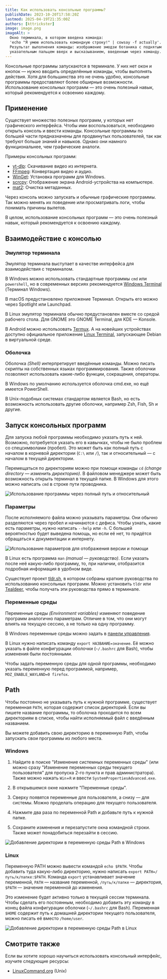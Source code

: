 ```yaml
---
title: Как использовать консольные программы?
publishDate: 2023-10-20T17:58:20Z
lastmod: 2025-04-19T21:35:00Z
authors: [kttrickster]
image: image.png
imageAlt: >
  Окно терминала, в котором введена команда:
  'echo "Я умею использовать командную строку!" | cowsay -f actually'.
  Результат выполнения команды: изображение эмодзи ботаника с поднятым
  указательным пальцем вверх и высказыванием, введенным через команду.
---
```


Консольные программы запускаются в терминале. У них нет окон и кнопок — нужно
вводить определённые команды, чтобы выполнять действия. Хотя для большинства это
не очень удобно, консольные программы предоставляют более обширные возможности.
Использование консольных программ — это очень полезный навык, который
рекомендуется к освоению каждому.

<!--more-->

## Применение

Существует множество полезных программ, у которых нет графического интерфейса.
Чтобы ими воспользоваться, необходимо открыть консоль и ввести команды.
Консольные программы по большей части предназначены для продвинутых
пользователей, так как требуют больше знаний и навыков. Однако они намного
функциональнее, чем графические аналоги.

Примеры консольных программ:
- [yt-dlp](/wiki/yt-dlp): Скачивание видео из интернета.
- [FFmpeg](/wiki/ffmpeg): Конвертация видео и аудио.
- [WinGet](/wiki/winget): Установка программ для Windows.
- [scrcpy](/wiki/scrcpy): Отображение экрана Android-устройства на компьютере.
- [mat2](https://t.me/KoolTechTricks/292): Очистка метаданных.

Через консоль можно запускать и обычные графические программы. Так можно менять
их поведение или просматривать логи, чтобы понимать причины вылетов.

В целом, использование консольных программ — это очень полезный навык, который
рекомендуется к освоению каждому.

## Взаимодействие с консолью

### Эмулятор терминала

Эмулятор терминала выступает в качестве интерфейса для взаимодействия с
терминалом.

В Windows можно использовать стандартные программы `cmd` или `powershell`, но в
современных версиях рекомендуется
[Windows Terminal](https://apps.microsoft.com/detail/9n0dx20hk701) (Терминал
Windows).

В macOS предустановлено приложение Терминал. Открыть его можно через Spotlight
или Launchpad.

В Linux эмулятор терминала обычно предустановлен вместе со средой рабочего
стола. Для GNOME это GNOME Terminal, для KDE — Konsole.

В Android можно использовать [Termux]. А на новейших устройствах доступно
официальное приложение [Linux Terminal], запускающее Debian в виртуальной среде.

[Linux Terminal]: https://www.androidpolice.com/android-15-linux-terminal-app
[Termux]: https://termux.dev

### Оболочка

Оболочка *(Shell)* интерпретирует введённые команды. Можно писать скрипты на
собственных языках программирования. Также оболочки позволяют использовать
какие-либо функции, сокращения, операторы.

В Windows по умолчанию используется оболочка cmd.exe, но ещё имеется PowerShell.

В Unix-подобных системах стандартом является Bash, но есть возможность
использовать другие оболочки, например Zsh, Fish, Sh и другие.

## Запуск консольных программ

Для запуска любой программы необходимо указать путь к ней. Возможно,
потребуется указать его в кавычках, чтобы не было проблем со спецсимволами
(пробел). Это может быть как полный путь с началом в корневой директории (`C:\`
или `/`), так и относительный — с началом в текущей директории.

Перемещаться по директориям можно при помощи команды `cd` *(change directory —
изменить директорию)*. В файловом менеджере может быть возможность открыть
терминал в текущей папке. В Windows для этого можно написать `cmd` в строке пути
проводника.

![Использование программы через полный путь и относительный](paths.png)

### Параметры

После исполняемого файла можно указывать параметры. Они обычно разделяются
через пробел и начинаются с дефиса. Чтобы узнать, какие есть параметры, нужно
написать `--help` или `-h`. С большей вероятностью будет выведена помощь, но
если её нет, то придётся обращаться к документации и интернету.

![Использование параметров для отображения версии и помощи](options.png)

В Linux есть программа `man` *(manual — руководство)*. Если указать после неё
какую-либо программу, то, при наличии, отобразится подробная информация в
удобном виде.

Существует проект [tldr.sh], в котором собраны краткие руководства по
использованию консольных программ. Можно установить `tldr` или [Tealdeer], чтобы
получать эти руководства прямо в терминале.

[tldr.sh]: https://tldr.sh
[Tealdeer]: https://github.com/tealdeer-rs/tealdeer#readme

### Переменные среды

Переменные среды *(Environment variables)* изменяют поведение программ
аналогично параметрам. Отличие в том, что они могут влиять на текущую сессию, а
не только на одну программу.

В Windows переменные среды можно задать в [панели управления](#windows).

В Linux нужно написать команду `export НАЗВАНИЕ=значение`. Её можно указать в
файле конфигурации оболочки (`~/.bashrc` для Bash), чтобы изменения были
постоянными.

Чтобы задать переменную среды для одной программы, необходимо
указать переменную перед программой, например, `MOZ_ENABLE_WAYLAND=0 firefox`.

## Path

Чтобы постоянно не указывать путь к нужной программе, существует переменная
`PATH`, которая содержит список директорий. Если вы пишете название программы,
то оболочка проходится по всем директориям в списке, чтобы найти исполняемый
файл с введённым названием.

Вы можете добавить свою директорию в переменную Path, чтобы запускать свои
программы из любого места.

### Windows

1. Найдите в поиске "Изменение системных переменных среды" (или можно сразу
"Изменение переменных среды текущего пользователя" для пропуска 2-го пункта и
прав администратора). Также можно нажать `Win`+`R` и ввести
`SystemPropertiesAdvanced.exe`.

2. В открывшемся окне нажмите "Переменные среды".

3. Сверху появятся переменные для пользователя, а снизу — для системы. Можно
проделать операцию для текущего пользователя.

4. Нажмите два раза по переменной Path и добавьте путь к нужной папке.

5. Сохраните изменения и перезапустите окна командной строки. Также может
понадобиться перезайти в сессию.

![Добавление директории в переменную среды Path в Windows](path-windows.png)

### Linux

Переменную PATH можно вывести командой `echo $PATH`. Чтобы добавить туда
какую-либо директорию, нужно написать `export PATH=/путь/к/папке:$PATH`.
Команда `export` устанавливает значение переменной, `PATH` — название
переменной, `/путь/к/папке` — директория, `$PATH` — значение переменной до
изменения.

Это изменение будет активно только в текущей сессии терминала. Чтобы сделать
его постоянным, необходимо добавить эту команду в конец файла конфигурации
оболочки (`~/.bashrc` для Bash). Переменная `$HOME` содержит путь к домашней
директории текущего пользователя, можно писать её вместо `/home/user`.

![Добавление директории в переменную среды Path в Linux](path-linux.png)

## Смотрите также

Если вы хотите хорошо научиться использовать консольный интерфейс, изучите
следующие ресурсы:

- [LinuxCommand.org](https://linuxcommand.org) (Unix)